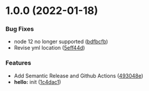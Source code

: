# 1.0.0 (2022-01-18)


### Bug Fixes

* node 12 no longer supported ([bdfbcfb](https://github.com/jactec/semantic-release/commit/bdfbcfb231cddecd9ef313895591d2a5a18b42f7))
* Revise yml location ([5eff44d](https://github.com/jactec/semantic-release/commit/5eff44d2b82a09fbfa4d45ee43ab7a9685780a36))


### Features

* Add Semantic Release and Github Actions ([493048e](https://github.com/jactec/semantic-release/commit/493048e6b5128e2a8d36e05dcf7c314194dd1c66))
* **hello:** init ([1c4dac1](https://github.com/jactec/semantic-release/commit/1c4dac1f4991ba931e5e397da1804d8e9ce5df66))
